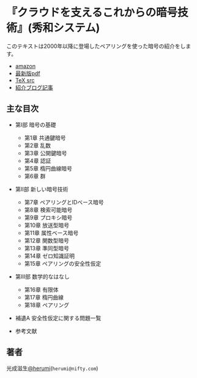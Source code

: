 『クラウドを支えるこれからの暗号技術』(秀和システム)
====

このテキストは2000年以降に登場したペアリングを使った暗号の紹介をします。
* [amazon](http://www.amazon.co.jp/gp/product/479804413X)
* [最新版pdf](https://github.com/herumi/ango/blob/master/ango.pdf)
* [TeX src](https://github.com/herumi/ango-src)
* [紹介ブログ記事](http://developer.cybozu.co.jp/tech/?p=8567)

主な目次
---
* 第I部 暗号の基礎
    * 第1章 共通鍵暗号
    * 第2章 乱数
    * 第3章 公開鍵暗号
    * 第4章 認証
    * 第5章 楕円曲線暗号
    * 第6章 群

* 第II部 新しい暗号技術
    * 第7章 ペアリングとIDベース暗号
    * 第8章 検索可能暗号
    * 第9章 プロキシ暗号
    * 第10章 放送型暗号
    * 第11章 属性ベース暗号
    * 第12章 関数型暗号
    * 第13章 準同型暗号
    * 第14章 ゼロ知識証明
    * 第15章 ペアリングの安全性仮定

* 第III部 数学的なはなし
    * 第16章 有限体
    * 第17章 楕円曲線
    * 第18章 ペアリング

* 補遺A 安全性仮定に関する問題一覧

* 参考文献

著者
----
光成滋生[@herumi](https://twitter.com/herumi)(`herumi@nifty.com`)
